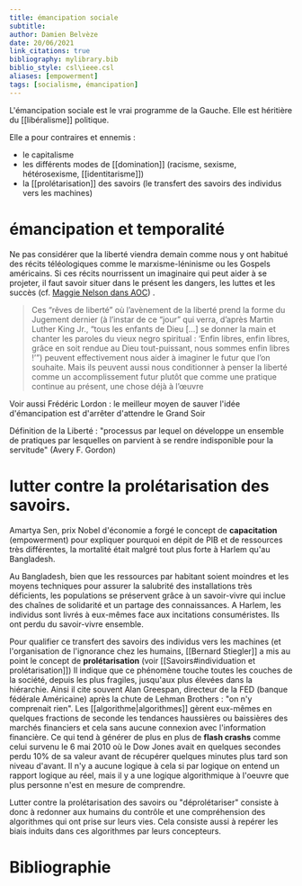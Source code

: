 ```yaml
---
title: émancipation sociale
subtitle:
author: Damien Belvèze
date: 20/06/2021
link_citations: true
bibliography: mylibrary.bib
biblio_style: csl\ieee.csl
aliases: [empowerment]
tags: [socialisme, émancipation]
---
```


L'émancipation sociale est le vrai programme de la Gauche. Elle est héritière du [[libéralisme]] politique. 

Elle a pour contraires et ennemis :

- le capitalisme
- les différents modes de [[domination]] (racisme, sexisme, hétérosexisme, [[identitarisme]])
- la [[prolétarisation]] des savoirs (le transfert des savoirs des individus vers les machines)

# émancipation et temporalité

Ne pas considérer que la liberté viendra demain comme nous y ont habitué des récits téléologiques comme le marxisme-léninisme ou les Gospels américains. 
Si ces récits nourrissent un imaginaire qui peut aider à se projeter, il faut savoir situer dans le présent les dangers, les luttes et les succès (cf. [Maggie Nelson dans AOC](https://aoc.media/fiction/2022/01/08/de-la-liberte/)) .

>Ces “rêves de liberté” où l’avènement de la liberté prend la forme du Jugement dernier (à l’instar de ce “jour” qui verra, d’après Martin Luther King Jr., “tous les enfants de Dieu […] se donner la main et chanter les paroles du vieux negro spiritual : ‘Enfin libres, enfin libres, grâce en soit rendue au Dieu tout-puissant, nous sommes enfin libres !’”) peuvent effectivement nous aider à imaginer le futur que l’on souhaite. Mais ils peuvent aussi nous conditionner à penser la liberté comme un accomplissement futur plutôt que comme une pratique continue au présent, une chose déjà à l’œuvre 

Voir aussi Frédéric Lordon : le meilleur moyen de sauver l'idée d'émancipation est d'arrêter d'attendre le Grand Soir

Définition de la Liberté : "processus par lequel on développe un ensemble de pratiques par lesquelles on parvient à se rendre  indisponible pour la servitude" (Avery F. Gordon)

# lutter contre la prolétarisation des savoirs. 

Amartya Sen, prix Nobel d'économie a forgé le concept de **capacitation** (empowerment) pour expliquer pourquoi en dépit de PIB et de ressources très différentes, la mortalité était malgré tout plus forte à Harlem qu'au Bangladesh. 

Au Bangladesh, bien que les ressources par habitant soient moindres et les moyens techniques pour assurer la salubrité des installations très déficients, les populations se préservent grâce à un savoir-vivre qui inclue des chaînes de solidarité et un partage des connaissances. 
A Harlem, les individus sont livrés à eux-mêmes face aux incitations consuméristes. Ils ont perdu du savoir-vivre ensemble. 

Pour qualifier ce transfert des savoirs des individus vers les machines (et l'organisation de l'ignorance chez les humains, [[Bernard Stiegler]] a mis au point le concept de **prolétarisation** (voir [[Savoirs#individuation et prolétarisation]])
Il indique que ce phénomène touche toutes les couches de la société, depuis les plus fragiles, jusqu'aux plus élevées dans la hiérarchie. Ainsi il cite souvent Alan Greespan, directeur de la FED (banque fédérale Américaine) après la chute de Lehman Brothers : "on n'y comprenait rien". Les [[algorithme|algorithmes]] gèrent eux-mêmes en quelques fractions de seconde les tendances haussières ou baissières des marchés financiers et cela sans aucune connexion avec l'information financière. Ce qui tend à générer de plus en plus de **flash crashs** comme celui survenu le 6 mai 2010 où le Dow Jones avait en quelques secondes perdu 10% de sa valeur avant de récupérer quelques minutes plus tard son niveau d'avant. Il n'y a aucune logique à cela si par logique on entend un rapport logique au réel, mais il y a une logique algorithmique à l'oeuvre que plus personne n'est en mesure de comprendre. 

Lutter contre la prolétarisation des savoirs ou "déprolétariser" consiste à donc à redonner aux humains du contrôle et une compréhension des algorithmes qui ont prise sur leurs vies. Cela consiste aussi à repérer les biais induits dans ces algorithmes par leurs concepteurs. 








# Bibliographie



